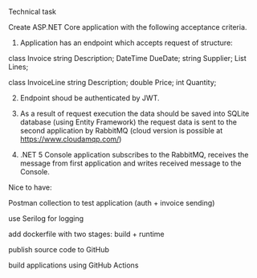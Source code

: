 Technical task

Create ASP.NET Core application with the following acceptance criteria.
1. Application has an endpoint which accepts request of structure:

class Invoice 
string Description;
DateTime DueDate;
string Supplier;
List<InvoiceLine> Lines;

class InvoiceLine 
string Description;
double Price;
int Quantity;

  
2. Endpoint shoud be authenticated by JWT.
  
3. As a result of request execution
the data should be saved into SQLite database (using Entity Framework)
the request data is sent to the second application by RabbitMQ (cloud version is possible at https://www.cloudamqp.com/)
4. .NET 5 Console application subscribes to the RabbitMQ, receives the message from first application and writes received message to the Console.
  
Nice to have:
  
Postman collection to test application (auth + invoice sending)
  
use Serilog for logging
  
add dockerfile with two stages: build + runtime
  
publish source code to GitHub
  
build applications using GitHub Actions
